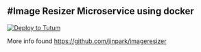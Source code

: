 #Image Resizer Microservice using docker
---
[![Deploy to Tutum](https://s.tutum.co/deploy-to-tutum.svg)](https://dashboard.tutum.co/stack/deploy/)

More info found https://github.com/jinpark/imageresizer
